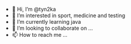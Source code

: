 - 👋 Hi, I’m @tyn2ka
- 👀 I’m interested in sport, medicine and testing
- 🌱 I’m currently learning java
- 💞️ I’m looking to collaborate on ...
- 📫 How to reach me ...

<!---
tyn2ka/tyn2ka is a ✨ special ✨ repository because its `README.md` (this file) appears on your GitHub profile.
You can click the Preview link to take a look at your changes.
--->

